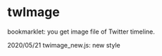 # twImage
bookmarklet: you get image file of Twitter timeline.

2020/05/21 twimage_new.js: new style 
